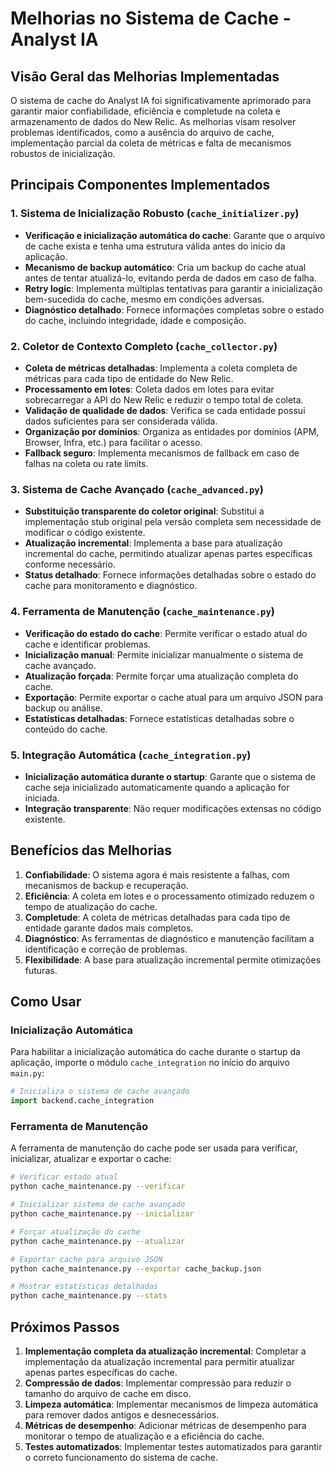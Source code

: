 # Melhorias no Sistema de Cache - Analyst IA

## Visão Geral das Melhorias Implementadas

O sistema de cache do Analyst IA foi significativamente aprimorado para garantir maior confiabilidade, eficiência e completude na coleta e armazenamento de dados do New Relic. As melhorias visam resolver problemas identificados, como a ausência do arquivo de cache, implementação parcial da coleta de métricas e falta de mecanismos robustos de inicialização.

## Principais Componentes Implementados

### 1. Sistema de Inicialização Robusto (`cache_initializer.py`)

- **Verificação e inicialização automática do cache**: Garante que o arquivo de cache exista e tenha uma estrutura válida antes do início da aplicação.
- **Mecanismo de backup automático**: Cria um backup do cache atual antes de tentar atualizá-lo, evitando perda de dados em caso de falha.
- **Retry logic**: Implementa múltiplas tentativas para garantir a inicialização bem-sucedida do cache, mesmo em condições adversas.
- **Diagnóstico detalhado**: Fornece informações completas sobre o estado do cache, incluindo integridade, idade e composição.

### 2. Coletor de Contexto Completo (`cache_collector.py`)

- **Coleta de métricas detalhadas**: Implementa a coleta completa de métricas para cada tipo de entidade do New Relic.
- **Processamento em lotes**: Coleta dados em lotes para evitar sobrecarregar a API do New Relic e reduzir o tempo total de coleta.
- **Validação de qualidade de dados**: Verifica se cada entidade possui dados suficientes para ser considerada válida.
- **Organização por domínios**: Organiza as entidades por domínios (APM, Browser, Infra, etc.) para facilitar o acesso.
- **Fallback seguro**: Implementa mecanismos de fallback em caso de falhas na coleta ou rate limits.

### 3. Sistema de Cache Avançado (`cache_advanced.py`)

- **Substituição transparente do coletor original**: Substitui a implementação stub original pela versão completa sem necessidade de modificar o código existente.
- **Atualização incremental**: Implementa a base para atualização incremental do cache, permitindo atualizar apenas partes específicas conforme necessário.
- **Status detalhado**: Fornece informações detalhadas sobre o estado do cache para monitoramento e diagnóstico.

### 4. Ferramenta de Manutenção (`cache_maintenance.py`)

- **Verificação do estado do cache**: Permite verificar o estado atual do cache e identificar problemas.
- **Inicialização manual**: Permite inicializar manualmente o sistema de cache avançado.
- **Atualização forçada**: Permite forçar uma atualização completa do cache.
- **Exportação**: Permite exportar o cache atual para um arquivo JSON para backup ou análise.
- **Estatísticas detalhadas**: Fornece estatísticas detalhadas sobre o conteúdo do cache.

### 5. Integração Automática (`cache_integration.py`)

- **Inicialização automática durante o startup**: Garante que o sistema de cache seja inicializado automaticamente quando a aplicação for iniciada.
- **Integração transparente**: Não requer modificações extensas no código existente.

## Benefícios das Melhorias

1. **Confiabilidade**: O sistema agora é mais resistente a falhas, com mecanismos de backup e recuperação.
2. **Eficiência**: A coleta em lotes e o processamento otimizado reduzem o tempo de atualização do cache.
3. **Completude**: A coleta de métricas detalhadas para cada tipo de entidade garante dados mais completos.
4. **Diagnóstico**: As ferramentas de diagnóstico e manutenção facilitam a identificação e correção de problemas.
5. **Flexibilidade**: A base para atualização incremental permite otimizações futuras.

## Como Usar

### Inicialização Automática

Para habilitar a inicialização automática do cache durante o startup da aplicação, importe o módulo `cache_integration` no início do arquivo `main.py`:

```python
# Inicializa o sistema de cache avançado
import backend.cache_integration
```

### Ferramenta de Manutenção

A ferramenta de manutenção do cache pode ser usada para verificar, inicializar, atualizar e exportar o cache:

```bash
# Verificar estado atual
python cache_maintenance.py --verificar

# Inicializar sistema de cache avançado
python cache_maintenance.py --inicializar

# Forçar atualização do cache
python cache_maintenance.py --atualizar

# Exportar cache para arquivo JSON
python cache_maintenance.py --exportar cache_backup.json

# Mostrar estatísticas detalhadas
python cache_maintenance.py --stats
```

## Próximos Passos

1. **Implementação completa da atualização incremental**: Completar a implementação da atualização incremental para permitir atualizar apenas partes específicas do cache.
2. **Compressão de dados**: Implementar compressão para reduzir o tamanho do arquivo de cache em disco.
3. **Limpeza automática**: Implementar mecanismos de limpeza automática para remover dados antigos e desnecessários.
4. **Métricas de desempenho**: Adicionar métricas de desempenho para monitorar o tempo de atualização e a eficiência do cache.
5. **Testes automatizados**: Implementar testes automatizados para garantir o correto funcionamento do sistema de cache.
